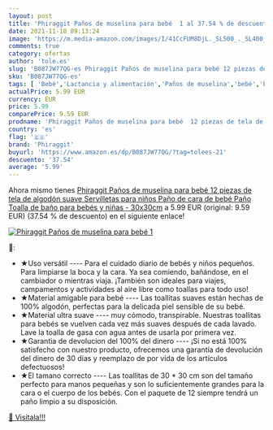 ```yaml
---
layout: post
title: 'Phiraggit Paños de muselina para bebé  1 al 37.54 % de descuento'
date: 2021-11-18 09:13:24
image: 'https://m.media-amazon.com/images/I/41CcFUM8DjL._SL500_._SL400_.jpg'
comments: true
category: ofertas
author: 'tole.es'
slug: 'B087JW77QG-es Phiraggit Paños de muselina para bebé 12 piezas de tela de...'
sku: 'B087JW77QG-es'
tags: [ 'Bebé','Lactancia y alimentación','Paños de muselina','bebé','bebés','muselina','phiraggit', ]
actualPrice: 5.99 EUR
currency: EUR
price: 5.99
comparePrice: 9.59 EUR
prodname: 'Phiraggit Paños de muselina para bebé  12 piezas de tela de algodón suave Servilletas para niños Paño de cara de bebé  Paño  Toalla de baño para bebés y niñas - 30x30cm'
country: 'es'
flag: '🇪🇸'
brand: 'Phiraggit'
buyurl: 'https://www.amazon.es/dp/B087JW77QG/?tag=tolees-21'
descuento: '37.54'
average: '5.99'
---
```


Ahora mismo tienes [Phiraggit Paños de muselina para bebé  12 piezas de tela de algodón suave Servilletas para niños Paño de cara de bebé  Paño  Toalla de baño para bebés y niñas - 30x30cm](https://www.amazon.es/dp/B087JW77QG/?tag=tolees-21) a 5.99 EUR (original: 9.59 EUR) (37.54 %  de descuento) en el siguiente enlace!

[![Phiraggit Paños de muselina para bebé  1](https://m.media-amazon.com/images/I/41CcFUM8DjL._SL500_._SL400_.jpg)](https://www.amazon.es/dp/B087JW77QG/?tag=tolees-21)

🔎:

- ★Uso versátil ---- Para el cuidado diario de bebés y niños pequeños. Para limpiarse la boca y la cara. Ya sea comiendo, bañándose, en el cambiador o mientras viaja. ¡También son ideales para viajes, campamentos y actividades al aire libre como toallas para todo uso!
- ★Material amigable para bebé ---- Las toallitas suaves están hechas de 100% algodón, perfectas para la delicada piel sensible de su bebé.
- ★Material ultra suave ---- muy cómodo, transpirable. Nuestras toallitas para bebés se vuelven cada vez más suaves después de cada lavado. Lave la toalla de gasa con agua antes de usarla por primera vez.
- ★Garantia de devolucion del 100% del dinero ---- ¡Si no está 100% satisfecho con nuestro producto, ofrecemos una garantía de devolución del dinero de 30 días y reemplazo de por vida de los artículos defectuosos!
- ★El tamano correcto ---- Las toallitas de 30 * 30 cm son del tamaño perfecto para manos pequeñas y son lo suficientemente grandes para la cara o el cuerpo de los bebés. Con el paquete de 12 siempre tendrá un paño limpio a su disposición.

[🛒 Visítala!!!](https://www.amazon.es/dp/B087JW77QG/?tag=tolees-21)
